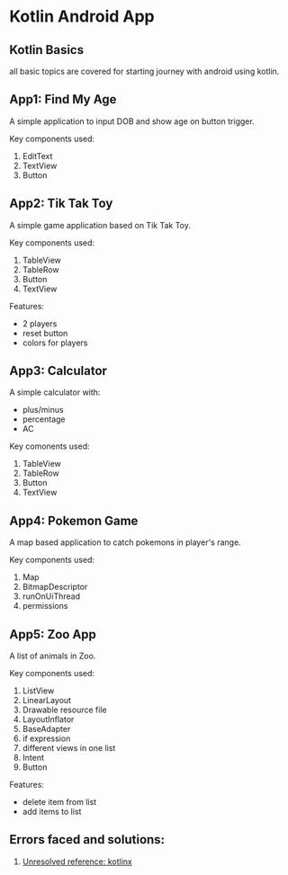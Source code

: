 # Kotlin Android App  

## Kotlin Basics

all basic topics are covered for starting journey with android using kotlin.

## App1: Find My Age

A simple application to input DOB and show age on button trigger.  

Key components used:  
 1. EditText
 2. TextView
 3. Button

## App2: Tik Tak Toy

A simple game application based on Tik Tak Toy.  

Key components used:  
 1. TableView
 2. TableRow
 3. Button
 4. TextView  

Features:  
 - 2 players
 - reset button
 - colors for players

## App3: Calculator  

A simple calculator with:  
 - plus/minus
 - percentage
 - AC  

Key comonents used:  
 1. TableView
 2. TableRow
 3. Button
 4. TextView  


## App4: Pokemon Game

A map based application to catch pokemons in player's range.  

Key components used:  
 1. Map
 2. BitmapDescriptor
 3. runOnUiThread
 4. permissions   

## App5: Zoo App

A list of animals in Zoo.  

Key components used:  
 1. ListView
 2. LinearLayout
 3. Drawable resource file
 4. LayoutInflator
 5. BaseAdapter
 6. if expression
 7. different views in one list
 8. Intent
 9. Button  

Features:  
 - delete item from list
 - add items to list  

## Errors faced and solutions:

 1. [Unresolved reference: kotlinx](https://stackoverflow.com/questions/34169562/unresolved-reference-kotlinx)
